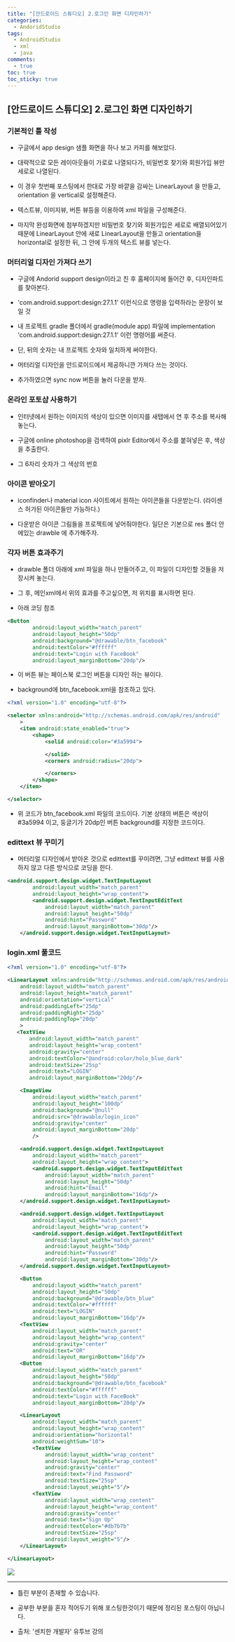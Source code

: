 ```yaml
---
title: "[안드로이드 스튜디오] 2.로그인 화면 디자인하기"
categories:
  - AndoridStudio
tags:
  - AndroidStudio
  - xml
  - java
comments:
  - true
toc: true
toc_sticky: true
---
```


## [안드로이드 스튜디오] 2.로그인 화면 디자인하기

### 기본적인 틀 작성

* 구글에서 app design 샘플 화면을 하나 보고 카피를 해보았다.

* 대략적으로 모든 레이아웃들이 가로로 나열되다가, 비밀번호 찾기와 회원가입 뷰만 세로로 나열된다.

* 이 경우 첫번째 포스팅에서 한대로 가장 바깥을 감싸는 LinearLayout 을 만들고, orientation 을 vertical로 설정해준다.

* 텍스트뷰, 이미지뷰, 버튼 뷰등을 이용하여 xml 파일을 구성해준다.

* 마지막 완성화면에 첨부하겠지만 비밀번호 찾기와 회원가입은 세로로 배열되어있기 때문에 LinearLayout 안에 새로 LinearLayout을 만들고 orientation을 horizontal로 설정한 뒤, 그 안에 두개의 텍스트 뷰를 넣는다.

### 머터리얼 디자인 가져다 쓰기

* 구글에 Andorid support design이라고 친 후 홈페이지에 들어간 후, 디자인파트를 찾아본다.

* 'com.android.support:design:27.1.1' 이런식으로 명령을 입력하라는 문장이 보일 것

* 내 프로젝트 gradle 폴더에서 gradle(module app) 파일에 implementation 'com.android.support:design:27.1.1' 이런 명령어를 써준다.

* 단, 뒤의 숫자는 내 프로젝트 숫자와 일치하게 써야한다.

* 머터리얼 디자인을 안드로이드에서 제공하니깐 가져다 쓰는 것이다.

* 추가하였으면 sync now 버튼을 눌러 다운을 받자.

### 온라인 포토샵 사용하기

* 인터넷에서 원하는 이미지의 색상이 있으면 이미지를 새탭에서 연 후 주소를 복사해 놓는다.

* 구글에 online photoshop을 검색하여 pixlr Editor에서 주소를 붙혀넣은 후, 색상을 추출한다.

* 그 6자리 숫자가 그 색상의 번호

### 아이콘 받아오기

* iconfinder나 material icon 사이트에서 원하는 아이콘들을 다운받는다. (라이센스 허가된 아이콘들만 가능하다.)

* 다운받은 아이콘 그림들을 프로젝트에 넣어줘야한다. 일단은 기본으로 res 폴더 안에있는 drawble 에 추가해주자.

### 각자 버튼 효과주기

* drawble 폴더 아래에 xml 파일을 하나 만들어주고, 이 파일이 디자인할 것들을 저장시켜 놓는다.

* 그 후, 메인xml에서 위의 효과를 주고싶으면, 저 위치를 표시하면 된다.

* 아래 코딩 참조

```xml
<Button
        android:layout_width="match_parent"
        android:layout_height="50dp"
        android:background="@drawable/btn_facebook"
        android:textColor="#ffffff"
        android:text="Login with FaceBook"
        android:layout_marginBottom="20dp"/>
```

* 이 버튼 뷰는 페이스북 로그인 버튼을 디자인 하는 뷰이다.

* background에 btn_facebook.xml을 참조하고 있다.

```xml
<?xml version="1.0" encoding="utf-8"?>

<selector xmlns:android="http://schemas.android.com/apk/res/android"
    >
    <item android:state_enabled="true">
        <shape>
            <solid android:color="#3a5994">

            </solid>
            <corners android:radius="20dp">

            </corners>
        </shape>
    </item>

</selector>
```

* 위 코드가 btn_facebook.xml 파일의 코드이다. 기본 상태의 버튼은 색상이 #3a5994 이고, 둥글기가 20dp인 버튼 background를 지정한 코드이다.

### edittext 뷰 꾸미기

* 머터리얼 디자인에서 받아온 것으로 edittext를 꾸미려면, 그냥 edittext 뷰를 사용하지 않고 다른 방식으로 코딩을 한다.

```xml
<android.support.design.widget.TextInputLayout
        android:layout_width="match_parent"
        android:layout_height="wrap_content">
        <android.support.design.widget.TextInputEditText
            android:layout_width="match_parent"
            android:layout_height="50dp"
            android:hint="Password"
            android:layout_marginBottom="30dp"/>
    </android.support.design.widget.TextInputLayout>
```

### login.xml 풀코드

```xml
<?xml version="1.0" encoding="utf-8"?>

<LinearLayout xmlns:android="http://schemas.android.com/apk/res/android"
    android:layout_width="match_parent"
    android:layout_height="match_parent"
    android:orientation="vertical"
    android:paddingLeft="25dp"
    android:paddingRight="25dp"
    android:paddingTop="20dp"
    >
   <TextView
       android:layout_width="match_parent"
       android:layout_height="wrap_content"
       android:gravity="center"
       android:textColor="@android:color/holo_blue_dark"
       android:textSize="25sp"
       android:text="LOGIN"
       android:layout_marginBottom="20dp"/>

    <ImageView
        android:layout_width="match_parent"
        android:layout_height="100dp"
        android:background="@null"
        android:src="@drawable/login_icon"
        android:gravity="center"
        android:layout_marginBottom="20dp"
        />

    <android.support.design.widget.TextInputLayout
        android:layout_width="match_parent"
        android:layout_height="wrap_content">
        <android.support.design.widget.TextInputEditText
            android:layout_width="match_parent"
            android:layout_height="50dp"
            android:hint="Email"
            android:layout_marginBottom="16dp"/>
    </android.support.design.widget.TextInputLayout>

    <android.support.design.widget.TextInputLayout
        android:layout_width="match_parent"
        android:layout_height="wrap_content">
        <android.support.design.widget.TextInputEditText
            android:layout_width="match_parent"
            android:layout_height="50dp"
            android:hint="Password"
            android:layout_marginBottom="30dp"/>
    </android.support.design.widget.TextInputLayout>

    <Button
        android:layout_width="match_parent"
        android:layout_height="50dp"
        android:background="@drawable/btn_blue"
        android:textColor="#ffffff"
        android:text="LOGIN"
        android:layout_marginBottom="16dp"/>
    <TextView
        android:layout_width="match_parent"
        android:layout_height="wrap_content"
        android:gravity="center"
        android:text="OR"
        android:layout_marginBottom="16dp"/>
    <Button
        android:layout_width="match_parent"
        android:layout_height="50dp"
        android:background="@drawable/btn_facebook"
        android:textColor="#ffffff"
        android:text="Login with FaceBook"
        android:layout_marginBottom="20dp"/>

    <LinearLayout
        android:layout_width="match_parent"
        android:layout_height="wrap_content"
        android:orientation="horizontal"
        android:weightSum="10">
        <TextView
            android:layout_width="wrap_content"
            android:layout_height="wrap_content"
            android:gravity="center"
            android:text="Find Password"
            android:textSize="25sp"
            android:layout_weight="5"/>
        <TextView
            android:layout_width="wrap_content"
            android:layout_height="wrap_content"
            android:gravity="center"
            android:text="Sign Up"
            android:textColor="#db7b7b"
            android:textSize="25sp"
            android:layout_weight="5"/>
    </LinearLayout>

</LinearLayout>
```

![](/assets/img/AndroidStudio/0504_4.png)

---

* 틀린 부분이 존재할 수 있습니다.

* 공부한 부분을 혼자 적어두기 위해 포스팅한것이기 때문에 정리된 포스팅이 아닙니다.

* 출처: '센치한 개발자' 유투브 강의
